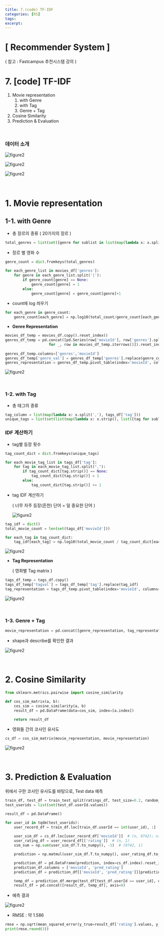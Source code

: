 ```yaml
---
title: 7.(code) TF-IDF
categories: [RS]
tags: 
excerpt: 
---
```


<script src="https://cdn.mathjax.org/mathjax/latest/MathJax.js?config=TeX-AMS-MML_HTMLorMML" type="text/javascript"></script>

# [ Recommender System ]

( 참고 : Fastcampus 추천시스템 강의 )

# 7. [code] TF-IDF

1. Movie representation
   1. with Genre
   2. with Tag
   3. Genre + Tag
2. Cosine Similarity
3. Prediction & Evaluation

  </br>

### 데이터 소개

![figure2](/assets/img/recsys/7-1.png)

![figure2](/assets/img/recsys/7-2.png)

![figure2](/assets/img/recsys/7-3.png)

</br>

# 1. Movie representation

## 1-1. with Genre

- 총 장르의 종류 ( 20가지의 장르 )

```python
total_genres = list(set([genre for sublist in list(map(lambda x: x.split('|'), movies_df['genres'])) for genre in sublist]))
```



- 장르 별 영화 수

```python
genre_count = dict.fromkeys(total_genres)

for each_genre_list in movies_df['genres']:
    for genre in each_genre_list.split('|'):
        if genre_count[genre] == None:
            genre_count[genre] = 1
        else:
            genre_count[genre] = genre_count[genre]+1
```



- count에 log 씌우기

```python
for each_genre in genre_count:
    genre_count[each_genre] = np.log10(total_count/genre_count[each_genre])
```



- **Genre Representation**

```python
movies_df_temp = movies_df.copy().reset_index()
genres_df_temp = pd.concat([pd.Series(row['movieId'], row['genres'].split('|'))              
                    for _, row in movies_df_temp.iterrows()]).reset_index()
                    
genres_df_temp.columns=['genres','movieId']
genres_df_temp['genre_val'] = genres_df_temp['genres'].replace(genre_count)
genres_representation = genres_df_temp.pivot_table(index='movieId', columns='genres', values='genre_val')
```

![figure2](/assets/img/recsys/7-4.png)

</br>

### 1-2. with Tag

- 총 태그의 종류

```python
tag_column = list(map(lambda x: x.split(','), tags_df['tag']))
unique_tags = list(set(list(map(lambda x: x.strip(), list([tag for sublist in tag_column for tag in sublist])))))
```



### IDF 계산하기

- tag별 등장 횟수

```python
tag_count_dict = dict.fromkeys(unique_tags)

for each_movie_tag_list in tags_df['tag']:
    for tag in each_movie_tag_list.split(","):
        if tag_count_dict[tag.strip()] == None:
            tag_count_dict[tag.strip()] = 1
        else:
            tag_count_dict[tag.strip()] += 1
```



- tag IDF 계산하기

  ( 너무 자주 등장(흔한) 단어 = 덜 중요한 단어 )

  ![figure2](/assets/img/recsys/7-6.png)

```python
tag_idf = dict()
total_movie_count = len(set(tags_df['movieId']))

for each_tag in tag_count_dict:
    tag_idf[each_tag] = np.log10(total_movie_count / tag_count_dict[each_tag])  
```

![figure2](/assets/img/recsys/7-5.png)



- **Tag Representation**

  ( 영화별 Tag matrix )

```python
tags_df_temp = tags_df.copy()
tags_df_temp['tagval'] = tags_df_temp['tag'].replace(tag_idf)
tag_representation = tags_df_temp.pivot_table(index='movieId', columns='tag', values='tagval')
```

![figure2](/assets/img/recsys/7-7.png)

</br>

### 1-3. Genre + Tag

```python
movie_representation = pd.concat([genre_representation, tag_representation], axis=1).fillna(0)
```



- shape과 describe를 확인한 결과

![figure2](/assets/img/recsys/7-8.png)

</br>

# 2. Cosine Similarity

```python
from sklearn.metrics.pairwise import cosine_similarity

def cos_sim_matrix(a, b):
    cos_sim = cosine_similarity(a, b)
    result_df = pd.DataFrame(data=cos_sim, index=[a.index])

    return result_df
```



- 영화들 간의 코사인 유사도

```python
cs_df = cos_sim_matrix(movie_representation, movie_representation)
```

![figure2](/assets/img/recsys/7-9.png)

</br>

# 3. Prediction & Evaluation

위에서 구한 코사인 유사도를 바탕으로, Test data 예측

```python
train_df, test_df = train_test_split(ratings_df, test_size=0.2, random_state=1234)
test_userids = list(set(test_df.userId.values))
```



```python
result_df = pd.DataFrame()

for user_id in tqdm(test_userids):
    user_record_df = train_df.loc[train_df.userId == int(user_id), :]
    
    user_sim_df = cs_df.loc[user_record_df['movieId']]  # (n, 9742); n은 userId가 평점을 매긴 영화 수
    user_rating_df = user_record_df[['rating']]  # (n, 1)
    sim_sum = np.sum(user_sim_df.T.to_numpy(), -1)  # (9742, 1)

    prediction = np.matmul(user_sim_df.T.to_numpy(), user_rating_df.to_numpy()).flatten() / (sim_sum+1) # (9742, 1)

    prediction_df = pd.DataFrame(prediction, index=cs_df.index).reset_index()
    prediction_df.columns = ['movieId', 'pred_rating']    
    prediction_df = prediction_df[['movieId', 'pred_rating']][prediction_df.movieId.isin(test_df[test_df.userId == user_id]['movieId'].values)]

    temp_df = prediction_df.merge(test_df[test_df.userId == user_id], on='movieId')
    result_df = pd.concat([result_df, temp_df], axis=0)
```



- 예측 결과

![figure2](/assets/img/recsys/7-10.png)



- RMSE : 약 1.586

```python
rmse = np.sqrt(mean_squared_error(y_true=result_df['rating'].values, y_pred=result_df['pred_rating'].values))
print(rmse.round(3))
```



